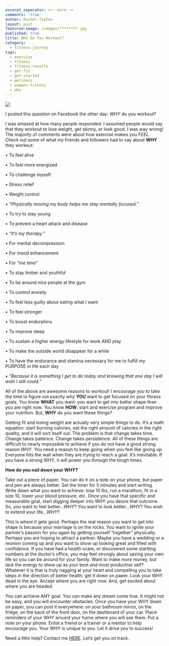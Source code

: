 ```yaml
---
excerpt_separator: <!--more-->
comments: 'true'
author: Rachel-Tipton
layout: post
featured-image: /images/********.jpg
published: true
title: WHY Do You Workout?
category:
  - fitness-journey
tags:
  - exercise
  - fitness
  - fitness-results
  - get-fit
  - get-started
  - wellness
  - womens-fitness
  - why
---
```


 <div class="featured">
     <a href="{{ page.url }}">
     <img src="{{site.url}}/images/sneakers.jpg" />
     </a>
     </div>
     
I posted this question on Facebook the other day: _WHY_ do you workout?

I was amazed at how many people responded. I assumed people would say that they workout to lose weight, get skinny, or look good. I was way wrong! The majority of comments were about how exercise makes you _FEEL_. Check out some of what my friends and followers had to say about **WHY** they workout:

•	To feel alive

•	To feel more energized

•	To challenge myself

•	Stress relief

•	Weight control

•	_“Physically moving my body helps me stay mentally focused.”_

•	To try to stay young

•	To prevent a heart attack and disease

•	_“It’s my therapy.”_

•	For mental decompression

•	For mood enhancement

•	For _“me time”_

•	To stay limber and youthful

•	To be around nice people at the gym

•	To control anxiety

•	To feel less guilty about eating what I want

•	To feel stronger

•	To boost endorphins

•	To improve sleep

•	To sustain a higher energy lifestyle for work AND play

•	To make the outside world disappear for a while

•	To have the endurance and stamina necessary for me to fulfill my PURPOSE in life each day

•	_“Because it is something I get to do today and knowing that one day I will wish I still could.”_


All of the above are awesome reasons to workout! I encourage you to take the time to figure out exactly why **YOU** want to get focused on your fitness goals. You know **WHAT** you want: you want to get into better shape than you are right now. You know **HOW**: start and exercise program and improve your nutrition. But, **WHY** do you want these things?

Getting fit and losing weight are actually very simple things to do. It’s a math equation: start burning calories, eat the right amount of calories in the right quality, and it will sort itself out. The problem is that change takes time. Change takes patience. Change takes persistence. All of these things are difficult to nearly impossible to achieve if you do not have a good strong reason _WHY_. You need a reason to keep going when you feel like giving up. Everyone hits the wall when they are trying to reach a goal. It’s inevitable. If you have a strong WHY, it will power you through the tough times. 

**How do you nail down your WHY?**

Take out a piece of paper. You can do it on a note on your phone, but paper and pen are always better. Set the timer for 5 minutes and start writing. Write down what you want to achieve: lose 10 lbs, run a marathon, fit in a size 10, lower your blood pressure, etc. Once you have that specific and measurable goal, start digging deeper into WHY you desire that outcome. So, you want to feel better..._WHY_? You want to look better..._WHY?_ You wish to extend your life..._WHY_?

This is where it gets good. Perhaps the real reason you want to get into shape is because your marriage is on the rocks. You want to ignite your partner’s passion for you again by getting yourself “together” physically. Perhaps you are hoping to attract a partner. Maybe you have a wedding or a reunion coming up and you want to show up looking great and filled with confidence. If you have had a health scare, or discovered some startling numbers at the doctor’s office, you may feel strongly about saving your own life so you can be around for your family. Want to make more money, but lack the energy to show up as your best and most productive self? Whatever it is that is truly nagging at your heart and compelling you to take steps in the direction of better health, get it down on paper. Look your WHY dead in the eye. Accept where you are right now. And, get excited about where you are headed. 

You can achieve ANY goal. You can make any dream come true. It might not be easy, and you will encounter obstacles. Once you have your WHY down on paper, you can post it everywhere: on your bathroom mirror, on the fridge, on the back of the front door, on the dashboard of your car. Place reminders of your WHY around your home where you will see them. Put a note on your phone. Enlist a friend or a trainer or a mentor to help encourage you.  Your WHY is unique to you. Let it drive you to success!

Need a little help? Contact me [HERE](http://www.racheltipton.com/contact-rachel/). Let’s get you on track.
